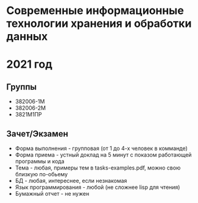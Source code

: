 # Современные информационные технологии хранения и обработки данных
# 2021 год

## Группы
* 382006-1М
* 382006-2М
* 3821М1ПР

## Зачет/Экзамен

* Форма выполнения - групповая (от 1 до 4-х человек в комманде)
* Форма приема - устный доклад на 5 минут с показом работающей программы и кода
* Тема - любая, примеры тем в tasks-examples.pdf, можно свою близкую по-обьему
* БД - любая, интереснее, если незнакомая
* Язык программирования - любой (не сложнее lisp для чтения)
* Бумажный отчет - не нужен
